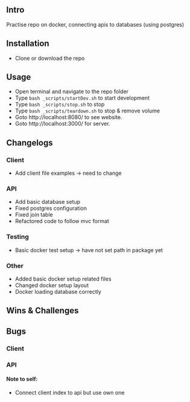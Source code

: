 ## Intro
Practise repo on docker, connecting apis to databases (using postgres)

## Installation
- Clone or download the repo

## Usage
- Open terminal and navigate to the repo folder 
- Type `bash _scripts/startDev.sh` to start development
- Type `bash _scripts/stop.sh` to stop
- Type `bash _scripts/teardown.sh` to stop & remove volume
- Goto http://localhost:8080/ to see website. 
- Goto http://localhost:3000/ for server. 

## Changelogs
### Client
- Add client file examples -> need to change

### API
- Add basic database setup
- Fixed postgres configuration
- Fixed join table
- Refactored code to follow mvc format

### Testing
- Basic docker test setup -> have not set path in package yet

### Other
- Added basic docker setup related files
- Changed docker setup layout
- Docker loading database correctly

## Wins & Challenges

## Bugs
### Client

### API

#### Note to self:
- Connect client index to api but use own one
